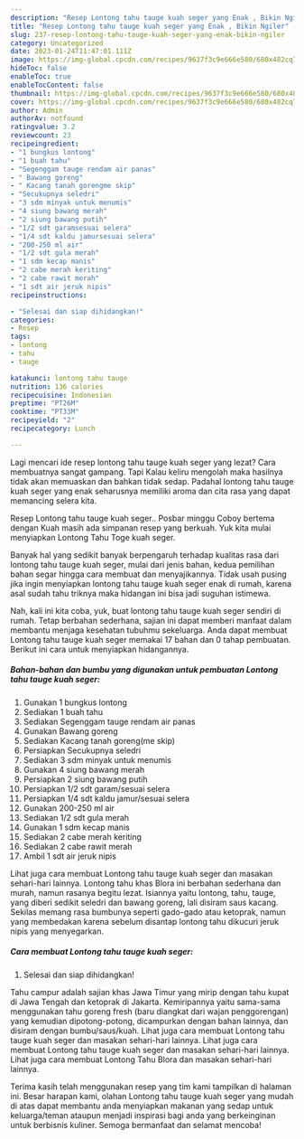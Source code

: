 ```yaml
---
description: "Resep Lontong tahu tauge kuah seger yang Enak , Bikin Ngiler"
title: "Resep Lontong tahu tauge kuah seger yang Enak , Bikin Ngiler"
slug: 237-resep-lontong-tahu-tauge-kuah-seger-yang-enak-bikin-ngiler
category: Uncategorized
date: 2023-01-24T11:47:01.111Z
image: https://img-global.cpcdn.com/recipes/9637f3c9e666e580/680x482cq70/lontong-tahu-tauge-kuah-seger-foto-resep-utama.jpg
hideToc: false
enableToc: true
enableTocContent: false
thumbnail: https://img-global.cpcdn.com/recipes/9637f3c9e666e580/680x482cq70/lontong-tahu-tauge-kuah-seger-foto-resep-utama.jpg
cover: https://img-global.cpcdn.com/recipes/9637f3c9e666e580/680x482cq70/lontong-tahu-tauge-kuah-seger-foto-resep-utama.jpg
author: Admin
authorAv: notfound
ratingvalue: 3.2
reviewcount: 23
recipeingredient:
- "1 bungkus lontong"
- "1 buah tahu"
- "Segenggam tauge rendam air panas"
- " Bawang goreng"
- " Kacang tanah gorengme skip"
- "Secukupnya seledri"
- "3 sdm minyak untuk menumis"
- "4 siung bawang merah"
- "2 siung bawang putih"
- "1/2 sdt garamsesuai selera"
- "1/4 sdt kaldu jamursesuai selera"
- "200-250 ml air"
- "1/2 sdt gula merah"
- "1 sdm kecap manis"
- "2 cabe merah keriting"
- "2 cabe rawit merah"
- "1 sdt air jeruk nipis"
recipeinstructions:

- "Selesai dan siap dihidangkan!"
categories:
- Resep
tags:
- lontong
- tahu
- tauge

katakunci: lontong tahu tauge 
nutrition: 136 calories
recipecuisine: Indonesian
preptime: "PT26M"
cooktime: "PT33M"
recipeyield: "2"
recipecategory: Lunch

---
```



Lagi mencari ide resep lontong tahu tauge kuah seger yang lezat? Cara membuatnya sangat gampang. Tapi Kalau keliru mengolah maka hasilnya tidak akan memuaskan dan bahkan tidak sedap. Padahal lontong tahu tauge kuah seger yang enak seharusnya memiliki aroma dan cita rasa yang dapat memancing selera kita.


Resep Lontong tahu tauge kuah seger.. Posbar minggu Coboy bertema dengan Kuah masih ada simpanan resep yang berkuah. Yuk kita mulai menyiapkan Lontong Tahu Toge kuah seger.

Banyak hal yang sedikit banyak berpengaruh terhadap kualitas rasa dari lontong tahu tauge kuah seger, mulai dari jenis bahan, kedua pemilihan bahan segar hingga cara membuat dan menyajikannya. Tidak usah pusing jika ingin menyiapkan lontong tahu tauge kuah seger enak di rumah, karena asal sudah tahu triknya maka hidangan ini bisa jadi suguhan istimewa.


Nah, kali ini kita coba, yuk, buat lontong tahu tauge kuah seger sendiri di rumah. Tetap berbahan sederhana, sajian ini dapat memberi manfaat dalam membantu menjaga kesehatan tubuhmu sekeluarga. Anda dapat membuat Lontong tahu tauge kuah seger memakai 17 bahan dan 0 tahap pembuatan. Berikut ini cara untuk menyiapkan hidangannya.

<!--inarticleads1-->

##### Bahan-bahan dan bumbu yang digunakan untuk pembuatan Lontong tahu tauge kuah seger:

1. Gunakan 1 bungkus lontong
1. Sediakan 1 buah tahu
1. Sediakan Segenggam tauge rendam air panas
1. Gunakan  Bawang goreng
1. Sediakan  Kacang tanah goreng(me skip)
1. Persiapkan Secukupnya seledri
1. Sediakan 3 sdm minyak untuk menumis
1. Gunakan 4 siung bawang merah
1. Persiapkan 2 siung bawang putih
1. Persiapkan 1/2 sdt garam/sesuai selera
1. Persiapkan 1/4 sdt kaldu jamur/sesuai selera
1. Gunakan 200-250 ml air
1. Sediakan 1/2 sdt gula merah
1. Gunakan 1 sdm kecap manis
1. Sediakan 2 cabe merah keriting
1. Sediakan 2 cabe rawit merah
1. Ambil 1 sdt air jeruk nipis


Lihat juga cara membuat Lontong tahu tauge kuah seger dan masakan sehari-hari lainnya. Lontong tahu khas Blora ini berbahan sederhana dan murah, namun rasanya begitu lezat. Isiannya yaitu lontong, tahu, tauge, yang diberi sedikit seledri dan bawang goreng, lali disiram saus kacang. Sekilas memang rasa bumbunya seperti gado-gado atau ketoprak, namun yang membedakan karena sebelum disantap lontong tahu dikucuri jeruk nipis yang menyegarkan. 

<!--inarticleads2-->

##### Cara membuat Lontong tahu tauge kuah seger:


1. Selesai dan siap dihidangkan!

Tahu campur adalah sajian khas Jawa Timur yang mirip dengan tahu kupat di Jawa Tengah dan ketoprak di Jakarta. Kemiripannya yaitu sama-sama menggunakan tahu goreng fresh (baru diangkat dari wajan penggorengan) yang kemudian dipotong-potong, dicampurkan dengan bahan lainnya, dan disiram dengan bumbu/saus/kuah. Lihat juga cara membuat Lontong tahu tauge kuah seger dan masakan sehari-hari lainnya. Lihat juga cara membuat Lontong tahu tauge kuah seger dan masakan sehari-hari lainnya. Lihat juga cara membuat Lontong Tahu Blora dan masakan sehari-hari lainnya. 

Terima kasih telah menggunakan resep yang tim kami tampilkan di halaman ini. Besar harapan kami, olahan Lontong tahu tauge kuah seger yang mudah di atas dapat membantu anda menyiapkan makanan yang sedap untuk keluarga/teman ataupun menjadi inspirasi bagi anda yang berkeinginan untuk berbisnis kuliner. Semoga bermanfaat dan selamat mencoba!
